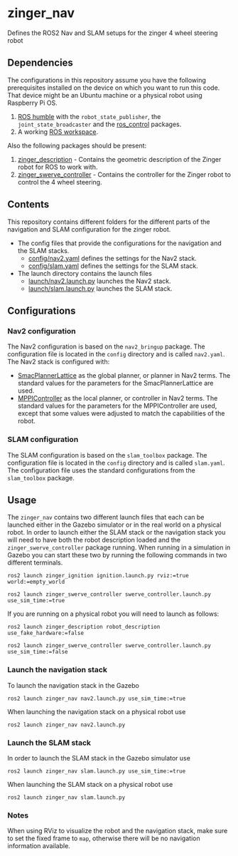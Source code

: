 # zinger_nav

Defines the ROS2 Nav and SLAM setups for the zinger 4 wheel steering robot

## Dependencies

The configurations in this repository assume you have the following prerequisites installed on the
device on which you want to run this code. That device might be an Ubuntu machine or a physical
robot using Raspberry Pi OS.

1. [ROS humble](https://docs.ros.org/en/humble/Releases/Release-Humble-Hawksbill.html) with the
   `robot_state_publisher`, the `joint_state_broadcaster` and the
   [ros_control](https://control.ros.org/master/index.html) packages.
1. A working [ROS workspace](https://docs.ros.org/en/humble/Tutorials/Beginner-Client-Libraries/Creating-A-Workspace/Creating-A-Workspace.html).

Also the following packages should be present:

1. [zinger_description](https://github.com/pvandervelde/zinger_description) - Contains the geometric
  description of the Zinger robot for ROS to work with.
1. [zinger_swerve_controller](https://github.com/pvandervelde/zinger_swerve_controller) - Contains
  the controller for the Zinger robot to control the 4 wheel steering.

## Contents

This repository contains different folders for the different parts of the navigation and SLAM configuration
for the zinger robot.

* The config files that provide the configurations for the navigation and the SLAM stacks.
  * [config/nav2.yaml](config/nav2.yaml) defines the settings for the Nav2 stack.
  * [config/slam.yaml](config/slam.yaml) defines the settings for the SLAM stack.
* The launch directory contains the launch files
  * [launch/nav2.launch.py](launch/nav2.launch.py) launches the Nav2 stack.
  * [launch/slam.launch.py](launch/slam.launch.py) launches the SLAM stack.

## Configurations

### Nav2 configuration

The Nav2 configuration is based on the `nav2_bringup` package. The configuration file is located in
the `config` directory and is called `nav2.yaml`. The Nav2 stack is configured with:

* [SmacPlannerLattice](https://navigation.ros.org/configuration/packages/smac/configuring-smac-lattice.html)
  as the global planner, or planner in Nav2 terms. The standard values for the parameters for the
  SmacPlannerLattice are used.
* [MPPIController](https://navigation.ros.org/configuration/packages/configuring-mppic.html) as the
  local planner, or controller in Nav2 terms. The standard values for the parameters for the
  MPPIController are used, except that some values were adjusted to match the capabilities of the robot.

### SLAM configuration

The SLAM configuration is based on the `slam_toolbox` package. The configuration file is located in
the `config` directory and is called `slam.yaml`. The configuration file uses the standard configurations
from the `slam_toolbox` package.

## Usage

The `zinger_nav` contains two different launch files that each can be launched either in the Gazebo
simulator or in the real world on a physical robot. In order to launch either the SLAM stack or the
navigation stack you will need to have both the robot description loaded and the `zinger_swerve_controller`
package running. When running in a simulation in Gazebo you can start these two by running the following
commands in two different terminals.

    ros2 launch zinger_ignition ignition.launch.py rviz:=true world:=empty_world

    ros2 launch zinger_swerve_controller swerve_controller.launch.py use_sim_time:=true

If you are running on a physical robot you will need to launch as follows:

    ros2 launch zinger_description robot_description use_fake_hardware:=false

    ros2 launch zinger_swerve_controller swerve_controller.launch.py use_sim_time:=false

### Launch the navigation stack

To launch the navigation stack in the Gazebo

    ros2 launch zinger_nav nav2.launch.py use_sim_time:=true

When launching the navigation stack on a physical robot use

    ros2 launch zinger_nav nav2.launch.py

### Launch the SLAM stack

In order to launch the SLAM stack in the Gazebo simulator use

    ros2 launch zinger_nav slam.launch.py use_sim_time:=true

When launching the SLAM stack on a physical robot use

    ros2 launch zinger_nav slam.launch.py

### Notes

When using RViz to visualize the robot and the navigation stack, make sure to set the fixed frame to
`map`, otherwise there will be no navigation information available.
